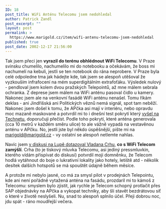 ```yaml
---
ID: 18
post_title: WiFi Anténu Telecomu jsem nedohledal
author: Patrick Zandl
post_excerpt: ""
layout: post
permalink: >
  https://www.marigold.cz/item/wifi-antenu-telecomu-jsem-nedohledal
published: true
post_date: 2002-12-17 21:56:00
---
```

<P>Tak jsem přeci jen <STRONG>vyrazil do terénu obhlédnout WiFi Telecomu</STRONG>. V Praze svinsku chumelilo, nachumelilo mi do notebooku a očekávám, že boss mi nachumelí na kebuli, jestli se ten notebook do rána neprobere. V Praze byla celé odpoledne tma jak hádejte kde, tak jsem se alespoň utěšoval že vyzkouším infrafocení na mém superdigitálním extrafoťáku. Výsledek nulový - pendloval jsem kolem dvou pražských Telepointů, až mne málem sebrala ochranka. Z deprese jsem málem na WiFi anténu pasoval čidlo u kamery. Nakonec jsem ale na venkovní fasádě WiFi anténu nenašel. Tomu říkám deklas - ani Jindřišská ani Politických věznů nemá signál, spot tam neběží. Nakonec jsem došel k tomu, že&#160;APčka asi mají v interiéru, nebo opravdu moc mazaně maskované a potvrdil mi to i dnešní test pokrytí který <A href="http://www.technet.cz/hw/hw_sit/wifitelecom_test021217.html" target=_blank>vyšel na Technetu</A>, doporučuji přečíst. Podle toho pokrytí, které anténa generovala (cca 10 metrů v každém směru ulice) to ale vážně vypadá na vestavěnou anténu v APčku. No, jestli jste byl někdo úspěšnější, pište mi na <A href="mailto:marigold@marigold.cz">marigold@marigold.cz</A> - vy ostatní se alespoň netlemte nahlas. </P>
<P>Navíc jsem <A href="http://www.lupa.cz/nazory.php3?c_id=2631&amp;showall=" target=_blank>v diskusi na Lupě dotazoval Vladana Crhu</A>, <STRONG>co s WiFi Telecom zamýšlí</STRONG>. Crha (to je tiskový mluvka Telecomu, asi jediný pressmluvkin, kterého vídám přispívat do diskusí) potvrdil moji domněnku, že Telecom hodlá vytáhnout do boje o lukrativní lokality jako hotely, letiště atd - několik desítek dalších hotspotů se má spouštět údajně během měsíce. </P>
<P>A protože mi nebylo jasné, co má za smysl pilot v prodejnách Telepointu, kde ani není pořádně vytažená anténa na fasádu, prozdaril mi to kámoš z Telecomu: smyslem bylo zjistit, jak rychle je Telecom schopný protlačit přes SAP objednávky na APčka a vykopat techniky, aby šli stavět bezdrátovou síť o které v životě neslyšeli. Nu, snad to alespoň splnilo účel. Přeji dobrou noc, jdu spát - ráno moudřejší večera. </P>